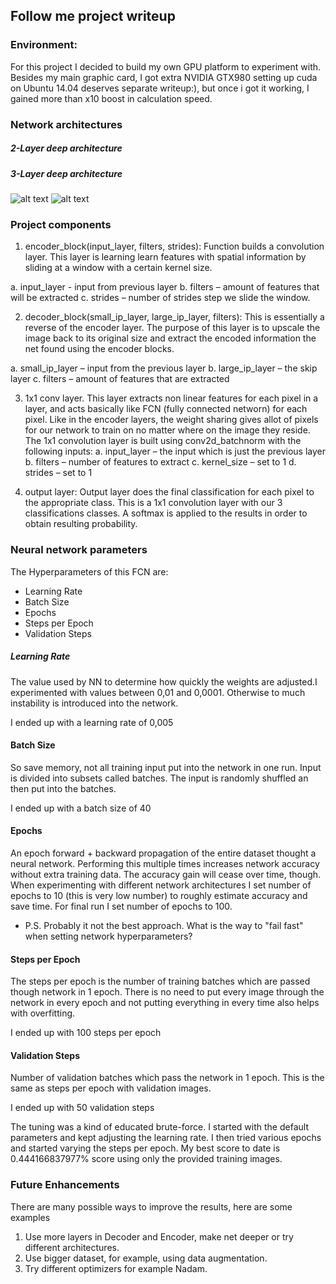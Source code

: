 ## Follow me project writeup

### Environment:

For this project I decided to build my own GPU platform to experiment with.
Besides my main graphic card, I got extra NVIDIA GTX980 
setting up cuda on Ubuntu 14.04 deserves separate writeup:), but once i got it working, I gained 
more than x10 boost in calculation speed.

### Network architectures


##### 2-Layer deep architecture

##### 3-Layer deep architecture

[2lnn]: ./images/2_layer_nn.jpg
[3lnn]: ./images/2_layer_nn.jpg

![alt text][2lnn]
![alt text][3lnn]


### Project components

1. encoder_block(input_layer, filters, strides):
Function builds a convolution layer. This layer is learning learn features with spatial
information by sliding at a window with a certain kernel size. 

a. input_layer - input from previous layer 
b. filters – amount of features that will be extracted 
c. strides – number of strides step we slide the window.

2. decoder_block(small_ip_layer, large_ip_layer, filters):
This is essentially a reverse of the encoder layer. The purpose of this layer is to
upscale the image back to its original size and extract the encoded information the net found
using the encoder blocks. 

a. small_ip_layer – input from the previous layer
b. large_ip_layer – the skip layer
c. filters – amount of features that are extracted


3. 1x1 conv layer. 
This layer extracts non linear features for each pixel in a
layer, and acts basically like FCN (fully connected networn) for each pixel. Like in the encoder layers, the weight
sharing gives allot of pixels for our network to train on no matter where on the image
they reside. The 1x1 convolution layer is built using conv2d_batchnorm with the following
inputs:
    a. input_layer – the input which is just the previous layer
    b. filters – number of features to extract
    c. kernel_size – set to 1
    d. strides – set to 1

4. output layer:
Output layer does the final classification for each pixel to the appropriate class. This is a 1x1
convolution layer with our 3 classifications classes. A softmax is applied to the results in
order to obtain resulting probability.


### Neural network parameters

The Hyperparameters of this FCN are:

* Learning Rate
* Batch Size
* Epochs
* Steps per Epoch
* Validation Steps

##### Learning Rate

The value used by NN to determine how quickly the weights are adjusted.I experimented with values between 0,01 and 0,0001. Otherwise to much instability is introduced into the network.

I ended up with a learning rate of 0,005

#### Batch Size

So save memory, not all training input put into the network in one run. Input is divided into subsets called batches. The input is randomly shuffled an then put into the batches.

I ended up with a batch size of 40

#### Epochs

An epoch forward + backward propagation of the entire dataset thought a neural network. Performing this multiple times increases network accuracy without extra training data. The accuracy gain will cease over time, though.
When experimenting with different network architectures I set number of epochs to 10 (this is very low number)  to roughly estimate accuracy and save time. For final run I set number of epochs to 100.
* P.S. Probably it not the best approach. What is the way to "fail fast" when setting network hyperparameters?

#### Steps per Epoch

The steps per epoch is the number of training batches which are passed though network in 1 epoch. There is no need to put every image through the network in every epoch and not putting everything in every time also helps with overfitting.

I ended up with 100 steps per epoch

#### Validation Steps

Number of validation batches which pass the network in 1 epoch. This is the same as steps per epoch with validation images.

I ended up with 50 validation steps

The tuning was a kind of educated brute-force. I started with the default parameters and kept adjusting the learning rate. I then tried various epochs and started varying the steps per epoch. My best score to date is 0.444166837977% score using only the provided training images.


### Future Enhancements

There are many possible ways to improve the results, here are some examples

1. Use more layers in Decoder and Encoder, make net deeper or try different architectures.
2. Use bigger dataset, for example, using data augmentation.
3. Try different optimizers for example Nadam.
